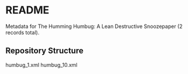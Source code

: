 # README
Metadata for The Humming Humbug: A Lean Destructive Snoozepaper (2 records total).

## Repository Structure

humbug_1.xml
humbug_10.xml
